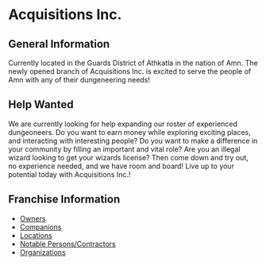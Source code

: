 # Acquisitions Inc.

## General Information
Currently located in the Guards District of Athkatla in the nation of Amn. The newly opened branch of Acquisitions Inc. is excited to serve the people of Amn with any of their dungeneering needs!

## Help Wanted
We are currently looking for help expanding our roster of experienced dungeoneers. Do you want to earn money while exploring exciting places, and interacting with interesting people? Do you want to make a difference in your community by filling an important and vital role? Are you an illegal wizard looking to get your wizards license? Then come down and try out, no experience needed, and we have room and board! Live up to your potential today with Acquisitions Inc.!

## Franchise Information
- [Owners](Owners)
- [Companions](Companions)
- [Locations](Locations)
- [Notable Persons/Contractors](NPCs)
- [Organizations](Organizations)